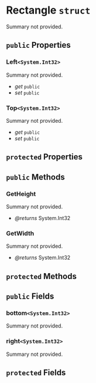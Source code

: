 # Rectangle `struct`

Summary not provided.

## `public` Properties

### Left`<System.Int32>`

Summary not provided.

- *get* `public`
- *set* `public`

### Top`<System.Int32>`

Summary not provided.

- *get* `public`
- *set* `public`

## `protected` Properties



## `public` Methods

### GetHeight

Summary not provided.

- *@returns* System.Int32

### GetWidth

Summary not provided.

- *@returns* System.Int32

## `protected` Methods

## `public` Fields

### bottom`<System.Int32>`

Summary not provided.

### right`<System.Int32>`

Summary not provided.

## `protected` Fields
